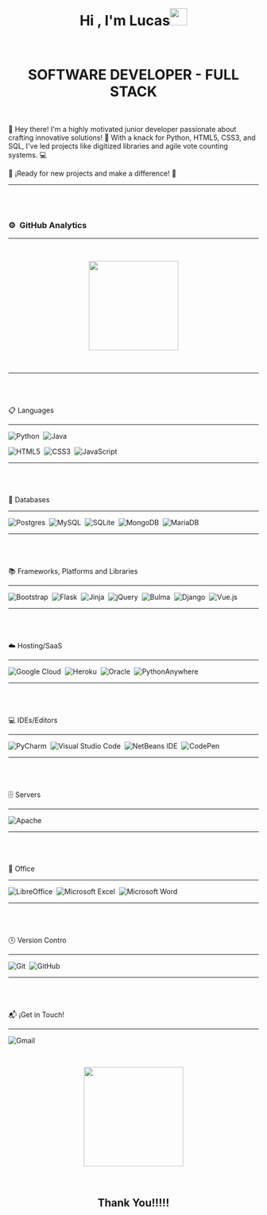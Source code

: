<br>
<h1 align="center">Hi , I'm Lucas<img src="https://media.giphy.com/media/TEnXkcsHrP4YedChhA/giphy.gif" width="35"></h1>

<br>
<h1 align="center">SOFTWARE DEVELOPER - FULL STACK</h1>
<br>


👋 Hey there! I'm a highly motivated junior developer passionate about crafting innovative solutions! 🚀 With a knack for Python, HTML5, CSS3, and SQL, I've led projects like digitized libraries and agile vote counting systems. 💻 

🌟 ¡Ready for new projects and make a difference! 🌟
<br>
<hr>


<br>
<br>

### ⚙️ &nbsp;GitHub Analytics
<hr>
<br>

<p align="center">
<a href="https://github.com/Lucas-30c">
  <img height="180em" src="https://github-readme-stats-eight-theta.vercel.app/api/top-langs/?username=Lucas-30c&layout=compact&langs_count=8&theme=algolia&include_all_commits=true&count_private=true"/>
</a>
</p>

<br>



<!-- ## Github Stats &nbsp;📊
<br>
<p align='center'>
<img src="https://github-readme-stats.vercel.app/api?username=Lucas-30c&show_icons=true&theme=github_dark">
</p>
<hr>
<br> -->





<hr>
<br><br><br>
📋 Languages
<hr>

![Python](https://img.shields.io/badge/python-3670A0?style=for-the-badge&logo=python&logoColor=ffdd54)&nbsp;
![Java](https://img.shields.io/badge/java-%23ED8B00.svg?style=for-the-badge&logo=openjdk&logoColor=white)&nbsp;

![HTML5](https://img.shields.io/badge/html5-%23E34F26.svg?style=for-the-badge&logo=html5&logoColor=white)&nbsp;
![CSS3](https://img.shields.io/badge/css3-%231572B6.svg?style=for-the-badge&logo=css3&logoColor=white)&nbsp;
![JavaScript](https://img.shields.io/badge/javascript-%23323330.svg?style=for-the-badge&logo=javascript&logoColor=%23F7DF1E)



<hr>
<br><br><br>
💾 Databases
<hr>

![Postgres](https://img.shields.io/badge/postgres-%23316192.svg?style=for-the-badge&logo=postgresql&logoColor=white)&nbsp;
![MySQL](https://img.shields.io/badge/mysql-4479A1.svg?style=for-the-badge&logo=mysql&logoColor=white)&nbsp;
![SQLite](https://img.shields.io/badge/sqlite-%2307405e.svg?style=for-the-badge&logo=sqlite&logoColor=white)&nbsp;
![MongoDB](https://img.shields.io/badge/MongoDB-%234ea94b.svg?style=for-the-badge&logo=mongodb&logoColor=white)&nbsp;
![MariaDB](https://img.shields.io/badge/MariaDB-003545?style=for-the-badge&logo=mariadb&logoColor=white)

<hr>
<br><br><br>
📚 Frameworks, Platforms and Libraries
<hr>


![Bootstrap](https://img.shields.io/badge/bootstrap-%238511FA.svg?style=for-the-badge&logo=bootstrap&logoColor=white)&nbsp;
![Flask](https://img.shields.io/badge/flask-%23000.svg?style=for-the-badge&logo=flask&logoColor=white)&nbsp;
![Jinja](https://img.shields.io/badge/jinja-white.svg?style=for-the-badge&logo=jinja&logoColor=black)&nbsp;
![jQuery](https://img.shields.io/badge/jquery-%230769AD.svg?style=for-the-badge&logo=jquery&logoColor=white)&nbsp;
![Bulma](https://img.shields.io/badge/bulma-00D0B1?style=for-the-badge&logo=bulma&logoColor=white)&nbsp;
![Django](https://img.shields.io/badge/django-%23092E20.svg?style=for-the-badge&logo=django&logoColor=white)&nbsp;
![Vue.js](https://img.shields.io/badge/vuejs-%2335495e.svg?style=for-the-badge&logo=vuedotjs&logoColor=%234FC08D)




<hr>
<br><br><br>
☁️ Hosting/SaaS
<hr>

![Google Cloud](https://img.shields.io/badge/GoogleCloud-%234285F4.svg?style=for-the-badge&logo=google-cloud&logoColor=white)&nbsp;
![Heroku](https://img.shields.io/badge/heroku-%23430098.svg?style=for-the-badge&logo=heroku&logoColor=white)&nbsp;
![Oracle](https://img.shields.io/badge/Oracle-F80000?style=for-the-badge&logo=oracle&logoColor=white)&nbsp;
![PythonAnywhere](https://img.shields.io/badge/pythonanywhere-%232F9FD7.svg?style=for-the-badge&logo=pythonanywhere&logoColor=151515)








<hr>
<br><br><br>
💻 IDEs/Editors
<hr>


![PyCharm](https://img.shields.io/badge/pycharm-143?style=for-the-badge&logo=pycharm&logoColor=black&color=black&labelColor=green)&nbsp;
![Visual Studio Code](https://img.shields.io/badge/Visual%20Studio%20Code-0078d7.svg?style=for-the-badge&logo=visual-studio-code&logoColor=white)&nbsp;
![NetBeans IDE](https://img.shields.io/badge/NetBeansIDE-1B6AC6.svg?style=for-the-badge&logo=apache-netbeans-ide&logoColor=white)&nbsp;
![CodePen](https://img.shields.io/badge/CodePen-white?style=for-the-badge&logo=codepen&logoColor=black)







<hr>
<br><br><br>
🗄️ Servers
<hr>


![Apache](https://img.shields.io/badge/apache-%23D42029.svg?style=for-the-badge&logo=apache&logoColor=white)


<hr>
<br><br><br>
🏢 Office
<hr>


![LibreOffice](https://img.shields.io/badge/LibreOffice-%2318A303?style=for-the-badge&logo=LibreOffice&logoColor=white)&nbsp;
![Microsoft Excel](https://img.shields.io/badge/Microsoft_Excel-217346?style=for-the-badge&logo=microsoft-excel&logoColor=white)&nbsp;
![Microsoft Word](https://img.shields.io/badge/Microsoft_Word-2B579A?style=for-the-badge&logo=microsoft-word&logoColor=white)


<hr>
<br><br><br>
🕓 Version Contro
<hr>


![Git](https://img.shields.io/badge/git-%23F05033.svg?style=for-the-badge&logo=git&logoColor=white)&nbsp;
![GitHub](https://img.shields.io/badge/github-%23121011.svg?style=for-the-badge&logo=github&logoColor=white)


<hr>
<br><br><br>
📬 ¡Get in Touch! 
<hr>


![Gmail](https://img.shields.io/badge/Gmail-D14836?style=for-the-badge&logo=gmail&logoColor=white)


<!-- ![LinkedIn](https://img.shields.io/badge/linkedin-%230077B5.svg?style=for-the-badge&logo=linkedin&logoColor=white) -->


<!-- ---- FINAL ---- -->
<br>



<p align='center'>
<img src="https://media.giphy.com/media/O51MQ3DduOcGW6ofR3/giphy.gif" width="200" height="200" frameBorder="0" class="giphy-embed" allowFullScreen></img></p>
<br>

<h2 align='center'>Thank You!!!!!</h2>
<br>

